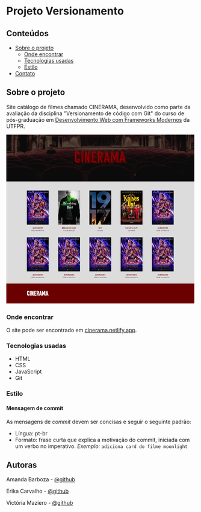 # Projeto Versionamento

## Conteúdos

* [Sobre o projeto](#sobre-o-projeto)
  * [Onde encontrar](#onde-encontrar)
  * [Tecnologias usadas](#tecnologias-usadas)
  * [Estilo](#estilo)
* [Contato](#contato)

## Sobre o projeto

Site catálogo de filmes chamado CINERAMA, desenvolvido como parte da avaliação
da disciplina "Versionamento de código com Git" do curso de pós-graduação em 
[Desenvolvimento Web com Frameworks Modernos](http://cefwm.utfpr.edu.br/) da UTFPR.

[![](static/layout.png)](https://xd.adobe.com/view/8c0c0983-d0e6-46c1-42da-a798747dc56d-fa3d/?fullscreen)

### Onde encontrar

O site pode ser encontrado em [cinerama.netlify.app](https://cinerama.netlify.app/).

### Tecnologias usadas

- HTML
- CSS
- JavaScript
- Git

### Estilo

#### Mensagem de commit
As mensagens de _commit_ devem ser concisas e seguir o seguinte padrão:
- Língua: pt-br
- Formato: frase curta que explica a motivação do commit, iniciada com um verbo no imperativo. _Exemplo:_ `adiciona card do filme moonlight`

## Autoras

Amanda Barboza - [@github](https://github.com/amandabrbz) 

Erika Carvalho - [@github](https://github.com/erikacarvalho) 

Victória Maziero - [@github](https://github.com/vmaziero) 
